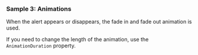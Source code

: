 ### Sample 3: Animations

When the alert appears or disappears, the fade in and fade out animation is used.

If you need to change the length of the animation, use the `AnimationDuration` property.
